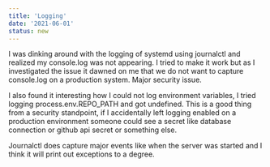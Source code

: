 ```yaml
---
title: 'Logging'
date: '2021-06-01'
status: new
---
```


I was dinking around with the logging of systemd using journalctl and realized my console.log was not appearing. I tried to make it work but as I investigated the issue it dawned on me that we do not want to capture console.log on a production system. Major security issue. 

I also found it interesting how I could not log environment variables, I tried logging process.env.REPO_PATH and got undefined. This is a good thing from a security standpoint, if I accidentally left logging enabled on a production environment someone could see a secret like database connection or github api secret or something else. 

Journalctl does capture major events like when the server was started and I think it will print out exceptions to a degree.

